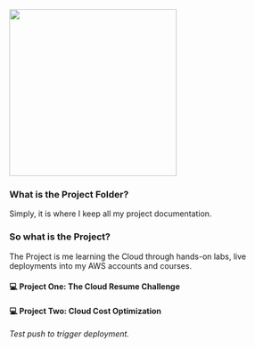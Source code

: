 <img src="https://github.com/theDovelyDev/theprojectfolder/assets/143884432/0d9e51c1-d75e-4904-8c94-7e12054433b2" width="300" height="300" />

### What is the Project Folder?
Simply, it is where I keep all my project documentation. 

### So what is the Project?
The Project is me learning the Cloud through hands-on labs, live deployments into my AWS accounts and courses. 

#### 💻 Project One: The Cloud Resume Challenge
#### 💻 Project Two: Cloud Cost Optimization

_Test push to trigger deployment._
